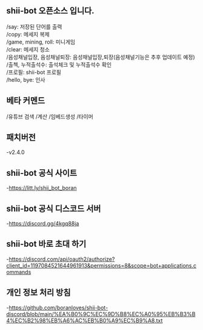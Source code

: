 ## shii-bot 오픈소스 입니다.

/say: 저장된 단어를 출력                            
/copy: 메세지 복제                            
/game, mining, roll: 미니게임                            
/clear: 메세지 청소                            
/음성채널입장, 음성채널퇴장: 음성채널입장,퇴장(음성채널기능은 추후 업데이트 예정)                            
/출첵, 누적출석수: 출석체크 및 누적출석수 확인                            
/프로필: shii-bot 프로필                            
/hello, bye: 인사                 

## 베타 커멘드
/유튜브 검색
/계산
/임베드생성 
/타이머

## 패치버전
-v2.4.0                          

## shii-bot 공식 사이트
-https://litt.ly/shii_bot_boran                            

## shii-bot 공식 디스코드 서버
-https://discord.gg/4kgq88ja                            

## shii-bot 바로 초대 하기
-https://discord.com/api/oauth2/authorize?client_id=1197084521644961913&permissions=8&scope=bot+applications.commands                            

## 개인 정보 처리 방침
-https://github.com/boranloves/shii-bot-discord/blob/main/%EA%B0%9C%EC%9D%B8%EC%A0%95%EB%B3%B4%EC%B2%98%EB%A6%AC%EB%B0%A9%EC%B9%A8.txt
